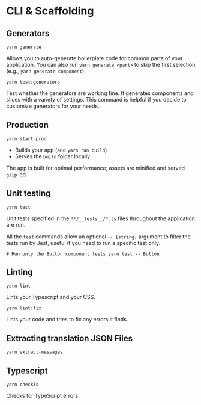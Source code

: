 # CLI & Scaffolding

## Generators <a id="production"></a>

```text
yarn generate
```

Allows you to auto-generate boilerplate code for common parts of your application. You can also run `yarn generate <part>` to skip the first selection \(e.g., `yarn generate component`\).

```text
yarn test:generators
```

Test whether the generators are working fine. It generates components and slices with a variety of settings. This command is helpful if you decide to customize generators for your needs.

## Production <a id="production"></a>

```text
yarn start:prod
```

* Builds your app \(see `yarn run build`\)
* Serves the `build` folder locally

The app is built for optimal performance; assets are minified and served `gzip`-ed.

## Unit testing <a id="unit-testing"></a>

```text
yarn test
```

Unit tests specified in the `**/__tests__/*.ts` files throughout the application are run.

All the `test` commands allow an optional `-- [string]` argument to filter the tests run by Jest, useful if you need to run a specific test only.

```text
# Run only the Button component tests yarn test -- Button
```

## Linting <a id="linting"></a>

```text
yarn lint
```

Lints your Typescript and your CSS.

```text
yarn lint:fix
```

Lints your code and tries to fix any errors it finds.

## Extracting translation JSON Files <a id="extracting-translation-json-files"></a>

```text
yarn extract-messages
```

## Typescript <a id="typescript"></a>

```text
yarn checkTs
```

Checks for TypeScript errors.

